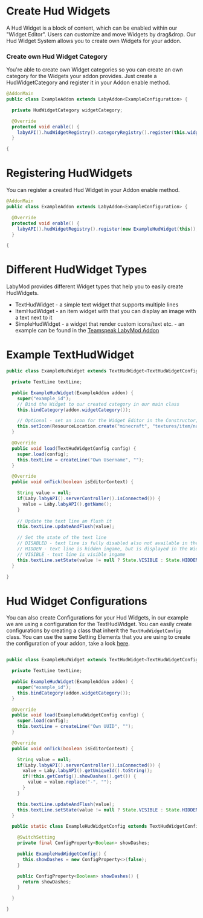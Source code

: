 # Create Hud Widgets

A Hud Widget is a block of content, which can be enabled within our "Widget Editor". Users can customize and move Widgets by drag&drop.
Our Hud Widget System allows you to create own Widgets for your addon.

### Create own Hud Widget Category

You're able to create own Widget categories so you can create an own category for the Widgets your addon provides.
Just create a HudWidgetCategory and register it in your Addon enable method.

```java
@AddonMain
public class ExampleAddon extends LabyAddon<ExampleConfiguration> {

  private HudWidgetCategory widgetCategory;

  @Override
  protected void enable() {
    labyAPI().hudWidgetRegistry().categoryRegistry().register(this.widgetCategory = new HudWidgetCategory("example_category"));
  }

{
```

# Registering HudWidgets

You can register a created Hud Widget in your Addon enable method.

```java
@AddonMain
public class ExampleAddon extends LabyAddon<ExampleConfiguration> {

  @Override
  protected void enable() {
    labyAPI().hudWidgetRegistry().register(new ExampleHudWidget(this));
  }

{
```

# Different HudWidget Types

LabyMod provides different Widget types that help you to easily create HudWidgets.

+ TextHudWidget - a simple text widget that supports multiple lines
+ ItemHudWidget - an item widget with that you can display an image with a text next to it
+ SimpleHudWidget - a widget that render custom icons/text etc. - an example can be found in the <a href="https://github.com/labymod-addons/teamspeak/blob/master/core/src/main/java/net/labymod/addons/teamspeak/core/hud/TeamSpeakHudWidget.java">Teamspeak LabyMod Addon</a>

  
# Example TextHudWidget

```java
public class ExampleHudWidget extends TextHudWidget<TextHudWidgetConfig> {

  private TextLine textLine;

  public ExampleHudWidget(ExampleAddon addon) {
    super("example_id");
    // Bind the Widget to our created category in our main class
    this.bindCategory(addon.widgetCategory());

    // Optional - set an icon for the Widget Editor in the Constructor; you can also annotate the icon via a SpriteSlot at the top of the class
    this.setIcon(ResourceLocation.create("minecraft", "textures/item/name_tag.png"));
  }

  @Override
  public void load(TextHudWidgetConfig config) {
    super.load(config);
    this.textLine = createLine("Own Username", "");
  }

  @Override
  public void onTick(boolean isEditorContext) {

    String value = null;
    if(Laby.labyAPI().serverController().isConnected()) {
      value = Laby.labyAPI().getName();
    }
    
    // Update the text line an flush it
    this.textLine.updateAndFlush(value);

    // Set the state of the text line
    // DISABLED - text line is fully disabled also not available in the Widget Editor
    // HIDDEN - text line is hidden ingame, but is displayed in the Widget Editor
    // VISIBLE - text line is visible ingame
    this.textLine.setState(value != null ? State.VISIBLE : State.HIDDEN);
  }

}
```

# Hud Widget Configurations

You can also create Configurations for your Hud Widgets, in our example we are using a configuration for the TextHudWidget.
You can easily create configurations by creating a class that inherit the `TextHudWidgetConfig` class.
You can use the same Setting Elements that you are using to create the configuration of your addon, take a look <a href="/pages/addon/features/config/#using-predefined-setting-widgets">here</a>.

```java

public class ExampleHudWidget extends TextHudWidget<TextHudWidgetConfig> {

  private TextLine textLine;

  public ExampleHudWidget(ExampleAddon addon) {
    super("example_id");
    this.bindCategory(addon.widgetCategory());
  }

  @Override
  public void load(ExampleHudWidgetConfig config) {
    super.load(config);
    this.textLine = createLine("Own UUID", "");
  }

  @Override
  public void onTick(boolean isEditorContext) {

    String value = null;
    if(Laby.labyAPI().serverController().isConnected()) {
      value = Laby.labyAPI().getUniqueId().toString();
      if(!this.getConfig().showDashes().get()) {
        value = value.replace("-", "");
      }
    }

    this.textLine.updateAndFlush(value);
    this.textLine.setState(value != null ? State.VISIBLE : State.HIDDEN);
  }

  public static class ExampleHudWidgetConfig extends TextHudWidgetConfig {

    @SwitchSetting
    private final ConfigProperty<Boolean> showDashes;

    public ExampleHudWidgetConfig() {
      this.showDashes = new ConfigProperty<>(false);
    }

    public ConfigProperty<Boolean> showDashes() {
      return showDashes;
    }

  }

}
```
